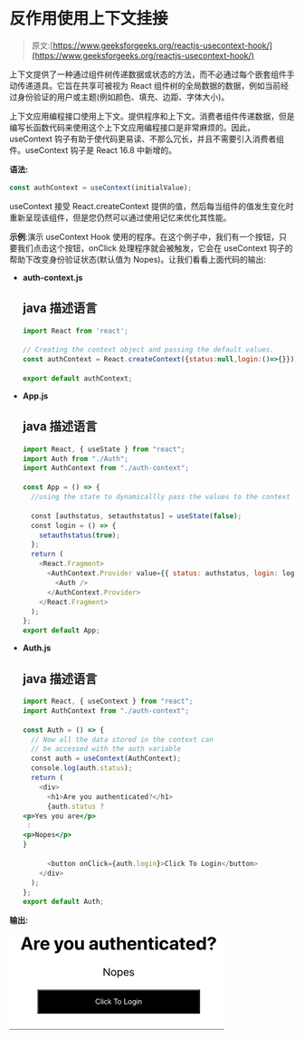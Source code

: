 # 反作用使用上下文挂接

> 原文:[https://www.geeksforgeeks.org/reactjs-usecontext-hook/](https://www.geeksforgeeks.org/reactjs-usecontext-hook/)

上下文提供了一种通过组件树传递数据或状态的方法，而不必通过每个嵌套组件手动传递道具。它旨在共享可被视为 React 组件树的全局数据的数据，例如当前经过身份验证的用户或主题(例如颜色、填充、边距、字体大小)。

上下文应用编程接口使用上下文。提供程序和上下文。消费者组件传递数据，但是编写长函数代码来使用这个上下文应用编程接口是非常麻烦的。因此，useContext 钩子有助于使代码更易读、不那么冗长，并且不需要引入消费者组件。useContext 钩子是 React 16.8 中新增的。

**语法:**

```jsx
const authContext = useContext(initialValue);
```

useContext 接受 React.createContext 提供的值，然后每当组件的值发生变化时重新呈现该组件，但是您仍然可以通过使用记忆来优化其性能。

**示例**:演示 useContext Hook 使用的程序。在这个例子中，我们有一个按钮，只要我们点击这个按钮，onClick 处理程序就会被触发，它会在 useContext 钩子的帮助下改变身份验证状态(默认值为 Nopes)。让我们看看上面代码的输出:

*   **auth-context.js**

    ## java 描述语言

    ```jsx
    import React from 'react';

    // Creating the context object and passing the default values.
    const authContext = React.createContext({status:null,login:()=>{}});

    export default authContext;
    ```

*   **App.js**

    ## java 描述语言

    ```jsx
    import React, { useState } from "react";
    import Auth from "./Auth";
    import AuthContext from "./auth-context";

    const App = () => {
      //using the state to dynamicallly pass the values to the context

      const [authstatus, setauthstatus] = useState(false);
      const login = () => {
        setauthstatus(true);
      };
      return (
        <React.Fragment>
          <AuthContext.Provider value={{ status: authstatus, login: login }}>
            <Auth />
          </AuthContext.Provider>
        </React.Fragment>
      );
    };
    export default App;
    ```

*   **Auth.js**

    ## java 描述语言

    ```jsx
    import React, { useContext } from "react";
    import AuthContext from "./auth-context";

    const Auth = () => {
      // Now all the data stored in the context can 
      // be accessed with the auth variable
      const auth = useContext(AuthContext);
      console.log(auth.status);
      return (
        <div>
          <h1>Are you authenticated?</h1>
          {auth.status ? 
    <p>Yes you are</p>
     : 
    <p>Nopes</p>
    }

          <button onClick={auth.login}>Click To Login</button>
        </div>
      );
    };
    export default Auth;
    ```

**输出:**

![](img/022cc372f9441011217e7cb000b6e31f.png)
